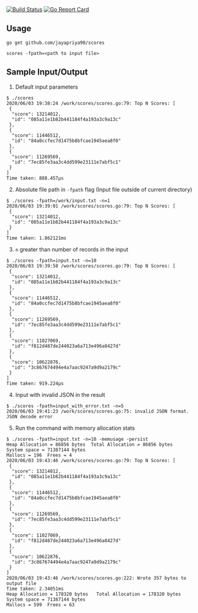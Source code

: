 [![Build Status](https://travis-ci.com/jayapriya90/scores.svg?branch=master)](https://travis-ci.com/jayapriya90/scores) [![Go Report Card](https://goreportcard.com/badge/github.com/jayapriya90/scores)](https://goreportcard.com/report/github.com/jayapriya90/scores)

## Usage

```
go get github.com/jayapriya90/scores
```

```
scores -fpath=<path to input file>
```

## Sample Input/Output
1. Default input parameters
```
$ ./scores
2020/06/03 19:38:24 /work/scores/scores.go:79: Top N Scores: [
 {
  "score": 13214012,
  "id": "085a11e1b82b441184f4a193a3c9a13c"
 },
 {
  "score": 11446512,
  "id": "84a0ccfec7d1475b8bfcae1945aea8f0"
 },
 {
  "score": 11269569,
  "id": "7ec85fe3aa3c4dd599e23111e7abf5c1"
 }
]
Time taken: 888.457µs
```

2. Absolute file path in `-fpath` flag (Input file outside of current directory)
```
$ ./scores -fpath=/work/input.txt -n=1
2020/06/03 19:39:01 /work/scores/scores.go:79: Top N Scores: [
 {
  "score": 13214012,
  "id": "085a11e1b82b441184f4a193a3c9a13c"
 }
]
Time taken: 1.862121ms
```

3. `n` greater than number of records in the input
```
$ ./scores -fpath=input.txt -n=10
2020/06/03 19:39:58 /work/scores/scores.go:79: Top N Scores: [
 {
  "score": 13214012,
  "id": "085a11e1b82b441184f4a193a3c9a13c"
 },
 {
  "score": 11446512,
  "id": "84a0ccfec7d1475b8bfcae1945aea8f0"
 },
 {
  "score": 11269569,
  "id": "7ec85fe3aa3c4dd599e23111e7abf5c1"
 },
 {
  "score": 11027069,
  "id": "f812d487de244023a6a713e496a8427d"
 },
 {
  "score": 10622876,
  "id": "3c867674494e4a7aac9247a9d9a2179c"
 }
]
Time taken: 919.224µs
```

4. Input with invalid JSON in the result
```
$ ./scores -fpath=input_with_error.txt -n=5
2020/06/03 19:41:23 /work/scores/scores.go:75: invalid JSON format. JSON decode error
```

5. Run the command with memory allocation stats
```
$ ./scores -fpath=input.txt -n=10 -memusage -persist
Heap Allocation = 86856 bytes  Total Allocation = 86856 bytes
System space = 71387144 bytes
Mallocs = 196  Frees = 4
2020/06/03 19:43:46 /work/scores/scores.go:79: Top N Scores: [
 {
  "score": 13214012,
  "id": "085a11e1b82b441184f4a193a3c9a13c"
 },
 {
  "score": 11446512,
  "id": "84a0ccfec7d1475b8bfcae1945aea8f0"
 },
 {
  "score": 11269569,
  "id": "7ec85fe3aa3c4dd599e23111e7abf5c1"
 },
 {
  "score": 11027069,
  "id": "f812d487de244023a6a713e496a8427d"
 },
 {
  "score": 10622876,
  "id": "3c867674494e4a7aac9247a9d9a2179c"
 }
]
2020/06/03 19:43:46 /work/scores/scores.go:222: Wrote 357 bytes to output file
Time taken: 2.34051ms
Heap Allocation = 178320 bytes   Total Allocation = 178320 bytes
System space = 71387144 bytes
Mallocs = 599  Frees = 63
```

